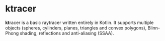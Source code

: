 # ktracer
**kt**racer is a basic raytracer written entirely in Kotlin. It supports multiple objects (spheres, cylinders, planes, triangles and convex polygons), Blinn-Phong shading, reflections and anti-aliasing (SSAA).
